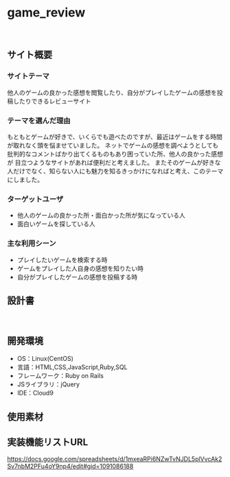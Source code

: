 # game_review
​
## サイト概要
### サイトテーマ
他人のゲームの良かった感想を閲覧したり、自分がプレイしたゲームの感想を投稿したりできるレビューサイト
​
### テーマを選んだ理由
もともとゲームが好きで、いくらでも遊べたのですが、最近はゲームをする時間が取れなく頭を悩ませていました。
ネットでゲームの感想を調べようとしても批判的なコメントばかり出てくるものもあり困っていた所、他人の良かった感想が
目立つようなサイトがあれば便利だと考えました。
またそのゲームが好きな人だけでなく、知らない人にも魅力を知るきっかけになればと考え、このテーマにしました。
​
### ターゲットユーザ
- 他人のゲームの良かった所・面白かった所が気になっている人
- 面白いゲームを探している人
​
### 主な利用シーン
- プレイしたいゲームを検索する時
- ゲームをプレイした人自身の感想を知りたい時
- 自分がプレイしたゲームの感想を投稿する時
​
## 設計書
<!--テーマを設定・提出する時点では不要です-->
​
## 開発環境
- OS：Linux(CentOS)
- 言語：HTML,CSS,JavaScript,Ruby,SQL
- フレームワーク：Ruby on Rails
- JSライブラリ：jQuery
- IDE：Cloud9
​
## 使用素材

## 実装機能リストURL
https://docs.google.com/spreadsheets/d/1mxeaRPi6NZwTvNJDL5plVvcAk2Sv7nbM2PFu4oY9np4/edit#gid=1091086188